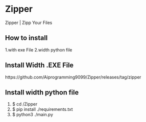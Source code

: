# Zipper
Zipper |  Zipp Your Files

## How to install 
1.with exe File
2.width python file

## Install Width .EXE File
<link>https://github.com/Aiprogramming9099/Zipper/releases/tag/zipper</link>

## Install width python file
1. $ cd /Zipper
2. $ pip install ./requirements.txt
3. $ python3 ./main.py
